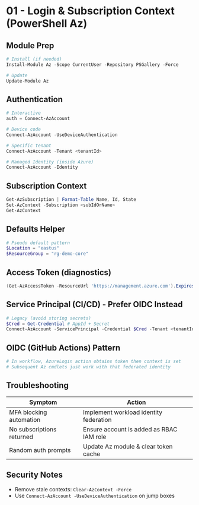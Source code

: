 # 01 - Login & Subscription Context (PowerShell Az)

## Module Prep
```powershell
# Install (if needed)
Install-Module Az -Scope CurrentUser -Repository PSGallery -Force

# Update
Update-Module Az
```

## Authentication
```powershell
# Interactive
auth = Connect-AzAccount

# Device code
Connect-AzAccount -UseDeviceAuthentication

# Specific tenant
Connect-AzAccount -Tenant <tenantId>

# Managed Identity (inside Azure)
Connect-AzAccount -Identity
```

## Subscription Context
```powershell
Get-AzSubscription | Format-Table Name, Id, State
Set-AzContext -Subscription <subIdOrName>
Get-AzContext
```

## Defaults Helper
```powershell
# Pseudo default pattern
$Location = "eastus"
$ResourceGroup = "rg-demo-core"
```

## Access Token (diagnostics)
```powershell
(Get-AzAccessToken -ResourceUrl 'https://management.azure.com').ExpiresOn
```

## Service Principal (CI/CD) - Prefer OIDC Instead
```powershell
# Legacy (avoid storing secrets)
$Cred = Get-Credential # AppId + Secret
Connect-AzAccount -ServicePrincipal -Credential $Cred -Tenant <tenantId>
```

## OIDC (GitHub Actions) Pattern
```powershell
# In workflow, AzureLogin action obtains token then context is set
# Subsequent Az cmdlets just work with that federated identity
```

## Troubleshooting
| Symptom | Action |
|---------|--------|
| MFA blocking automation | Implement workload identity federation |
| No subscriptions returned | Ensure account is added as RBAC IAM role |
| Random auth prompts | Update Az module & clear token cache |

## Security Notes
- Remove stale contexts: `Clear-AzContext -Force`
- Use `Connect-AzAccount -UseDeviceAuthentication` on jump boxes
